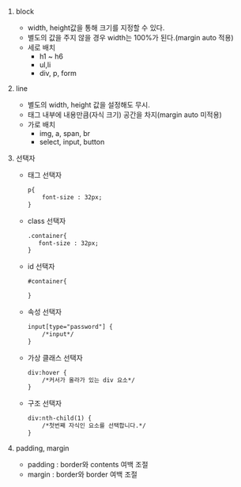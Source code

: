 1. block
    - width, height값을 통해 크기를 지정할 수 있다.
    - 별도의 값을 주지 않을 경우 width는 100%가 된다.(margin auto 적용)
    - 세로 배치
        - h1 ~ h6
        - ul,li
        - div, p, form
2. line
    - 별도의 width, height 값을 설정해도 무시.
    - 태그 내부에 내용만큼(자식 크기) 공간을 차지(margin auto 미적용)
    - 가로 배치
        - img, a, span, br
        - select, input, button

3. 선택자
    - 태그 선택자
        ```html
        p{
            font-size : 32px;
        }
        ```
    - class 선택자
         ```html
        .container{
            font-size : 32px;
        }
        ```
    - id 선택자
        ```html
        #container{

        }
        ```
    - 속성 선택자
        ```html
        input[type="password"] {
            /*input*/
        }
        ```
    - 가상 클래스 선택자
        ```html
        div:hover {
            /*커서가 올라가 있는 div 요소*/
        }
        ```
    - 구조 선택자
        ```html
        div:nth-child(1) {
            /*첫번째 자식인 요소를 선택합니다.*/
        }
        ```
4. padding, margin
    - padding : border와 contents 여백 조절
    - margin : border와 border 여백 조절